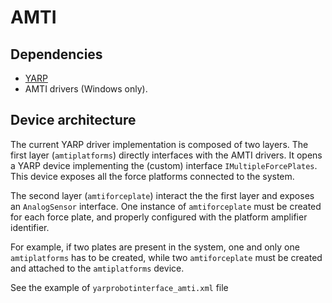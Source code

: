 # AMTI

## Dependencies

* [YARP](https://github.com/robotology/yarp)
* AMTI drivers (Windows only).

## Device architecture

The current YARP driver implementation is composed of two layers.
The first layer (`amtiplatforms`) directly interfaces with the AMTI drivers.
It opens a YARP device implementing the (custom) interface `IMultipleForcePlates`.
This device exposes all the force platforms connected to the system.

The second layer (`amtiforceplate`) interact the the first layer and exposes an `AnalogSensor` interface. 
One instance of `amtiforceplate` must be created for each force plate, and properly configured with the platform amplifier identifier.

For example, if two plates are present in the system, one and only one `amtiplatforms` has to be created, while two `amtiforceplate` must be created and attached to the `amtiplatforms` device.

See the example of `yarprobotinterface_amti.xml` file



